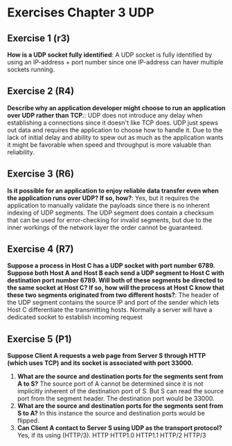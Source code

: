 ```table-of-contents
```
# Exercises Chapter 3 UDP
## Exercise 1 (r3)
**How is a UDP socket fully identified**:
A UDP socket is fully identified by using an IP-address + port number since one IP-address can haver multiple sockets running. 

## Exercise 2 (R4)
**Describe why an application developer might choose to run an application over UDP rather than TCP.**:
UDP does not introduce any delay when establishing a connections since it doesn't like TCP does. UDP just spews out data and requires the application to choose how to handle it. Due to the lack of initial delay and ability to spew out as much as the application wants it might be favorable when speed and throughput is more valuable than reliability. 
## Exercise 3 (R6)
**Is it possible for an application to enjoy reliable data transfer even when the application runs over UDP? If so, how?**:
Yes, but it requires the application to manually validate the payloads since there is no inherent indexing of UDP segments. The UDP segment does contain a checksum that can be used for error-checking for invalid segments, but due to the inner workings of the network layer the order cannot be guaranteed. 
## Exercise 4 (R7)

**Suppose a process in Host C has a UDP socket with port number 6789. Suppose both Host A and Host B each send a UDP segment to Host C with destination port number 6789. Will both of these segments be directed to the same socket at Host C? If so, how will the process at Host C know that these two segments originated from two different hosts?**: The header of the UDP segment contains the source IP and port of the sender which lets Host C differentiate the transmitting hosts. Normally a server will have a dedicated socket to establish incoming request

## Exercise 5 (P1)

**Suppose Client A requests a web page from Server S through HTTP (which uses TCP) and its socket is associated with port 33000.**

1. **What are the source and destination ports for the segments sent from A to S?**
	The source port of A cannot be determined since it is not implicitly inherent of the destination port of S. But S can read the source port from the segment header. The destination port would be 33000.
2. **What are the source and destination ports for the segments sent from S to A?**
	In this instance the source and destination ports would be flipped.
3. **Can Client A contact to Server S using UDP as the transport protocol?**
	Yes, if its using (HTTP/3).
	HTTP
	HTTP1.0
	HTTP1.1
	HTTP/2
	HTTP/3